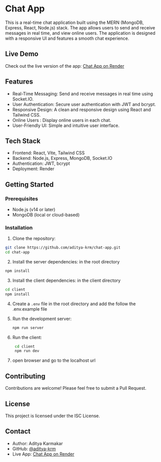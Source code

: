 # Chat App

This is a real-time chat application built using the MERN (MongoDB, Express, React, Node.js) stack. The app allows users to send and receive messages in real time, and view online users. The application is designed with a responsive UI and features a smooth chat experience.

## Live Demo

Check out the live version of the app: [Chat App on Render](https://chat-app-0b1m.onrender.com/)

## Features

- Real-Time Messaging: Send and receive messages in real time using Socket.IO.
- User Authentication: Secure user authentication with JWT and bcrypt.
- Responsive Design: A clean and responsive design using React and Tailwind CSS.
- Online Users : Display online users in each chat.
- User-Friendly UI: Simple and intuitive user interface.

## Tech Stack

- Frontend: React, Vite, Tailwind CSS
- Backend: Node.js, Express, MongoDB, Socket.IO
- Authentication: JWT, bcrypt
- Deployment: Render

## Getting Started

### Prerequisites

- Node.js (v14 or later)
- MongoDB (local or cloud-based)

### Installation

1. Clone the repository:

```bash
git clone https://github.com/aditya-krm/chat-app.git
cd chat-app
```

2. Install the server dependencies: in the root directory

```bash
npm install
```

3. Install the client dependencies: in the client directory

```bash
cd client
npm install
```

4. Create a `.env` file in the root directory and add the follow the .env.example file

5. Run the development server:

   ```bash
   npm run server
   ```

6. Run the client:

   ```bash
    cd client
    npm run dev
   ```

7. open browser and go to the localhost url

## Contributing

Contributions are welcome! Please feel free to submit a Pull Request.

## License

This project is licensed under the ISC License.

## Contact

- Author: Aditya Karmakar
- GitHub: [@aditya-krm](https://github.com/aditya-krm)
- Live App: [Chat App on Render](https://chat-app-0b1m.onrender.com/)

```

```
